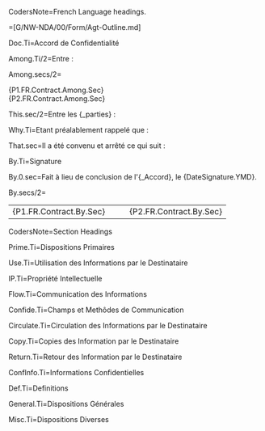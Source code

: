 CodersNote=French Language headings.

=[G/NW-NDA/00/Form/Agt-Outline.md]

Doc.Ti=Accord de Confidentialité

Among.Ti/2=Entre :

Among.secs/2=<ul type="none" style="padding-left: 0"><li>{P1.FR.Contract.Among.Sec}</li><li>{P2.FR.Contract.Among.Sec}</li></ul>

This.sec/2=Entre les {_parties} :

Why.Ti=Etant préalablement rappelé que :

That.sec=Il a été convenu et arrêté ce qui suit :

By.Ti=Signature

By.0.sec=Fait à lieu de conclusion de l'{_Accord}, le {DateSignature.YMD}.

By.secs/2=<table><tr><td valign=top>{P1.FR.Contract.By.Sec}</td><td valign=top>   </td><td valign=top>{P2.FR.Contract.By.Sec}</td></tr></table>

CodersNote=Section Headings

Prime.Ti=Dispositions Primaires

Use.Ti=Utilisation des Informations par le Destinataire

IP.Ti=Propriété Intellectuelle

Flow.Ti=Communication des Informations

Confide.Ti=Champs et Methôdes de Communication

Circulate.Ti=Circulation des Informations par le Destinataire

Copy.Ti=Copies des Information par le Destinataire

Return.Ti=Retour des Information par le Destinataire

ConfInfo.Ti=Informations Confidentielles

Def.Ti=Definitions

General.Ti=Dispositions Générales

Misc.Ti=Dispositions Diverses